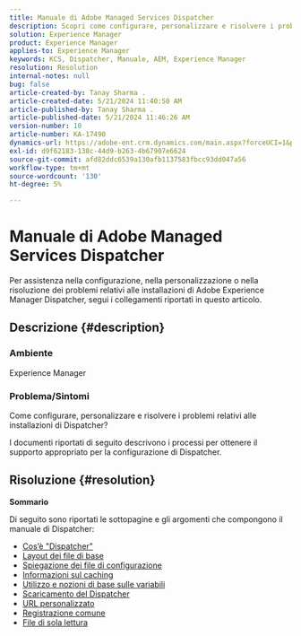 ```yaml
---
title: Manuale di Adobe Managed Services Dispatcher
description: Scopri come configurare, personalizzare e risolvere i problemi relativi alle installazioni di AEM Dispatcher. Segui i collegamenti indicati.
solution: Experience Manager
product: Experience Manager
applies-to: Experience Manager
keywords: KCS, Dispatcher, Manuale, AEM, Experience Manager
resolution: Resolution
internal-notes: null
bug: false
article-created-by: Tanay Sharma .
article-created-date: 5/21/2024 11:40:50 AM
article-published-by: Tanay Sharma .
article-published-date: 5/21/2024 11:46:26 AM
version-number: 10
article-number: KA-17490
dynamics-url: https://adobe-ent.crm.dynamics.com/main.aspx?forceUCI=1&pagetype=entityrecord&etn=knowledgearticle&id=51742df6-6617-ef11-9f8a-6045bd006b25
exl-id: d9f62183-138c-44d9-b263-4b67907e6624
source-git-commit: afd82ddc6539a130afb1137583fbcc93dd047a56
workflow-type: tm+mt
source-wordcount: '130'
ht-degree: 5%

---
```


# Manuale di Adobe Managed Services Dispatcher


Per assistenza nella configurazione, nella personalizzazione o nella risoluzione dei problemi relativi alle installazioni di Adobe Experience Manager Dispatcher, segui i collegamenti riportati in questo articolo.

## Descrizione {#description}


### <b>Ambiente</b>

Experience Manager

### <b>Problema/Sintomi</b>

Come configurare, personalizzare e risolvere i problemi relativi alle installazioni di Dispatcher?

I documenti riportati di seguito descrivono i processi per ottenere il supporto appropriato per la configurazione di Dispatcher.


## Risoluzione {#resolution}


<b>Sommario</b>

Di seguito sono riportati le sottopagine e gli argomenti che compongono il manuale di Dispatcher:

- [Cos’è &quot;Dispatcher&quot;](https://experienceleague.adobe.com/en/docs/experience-cloud-kcs/kbarticles/ka-17911)
- [Layout dei file di base](https://experienceleague.adobe.com/en/docs/experience-cloud-kcs/kbarticles/ka-17502)
- [Spiegazione dei file di configurazione](https://experienceleague.adobe.com/en/docs/experience-cloud-kcs/kbarticles/ka-17477)
- [Informazioni sul caching](https://experienceleague.adobe.com/en/docs/experience-manager-learn/ams/dispatcher/understanding-cache)
- [Utilizzo e nozioni di base sulle variabili](https://experienceleague.adobe.com/en/docs/experience-cloud-kcs/kbarticles/ka-17487)
- [Scaricamento del Dispatcher](https://experienceleague.adobe.com/en/docs/experience-cloud-kcs/kbarticles/ka-17493)
- [URL personalizzato](https://experienceleague.adobe.com/en/docs/experience-cloud-kcs/kbarticles/ka-17463)
- [Registrazione comune](https://experienceleague.adobe.com/en/docs/experience-cloud-kcs/kbarticles/ka-17914)
- [File di sola lettura](https://experienceleague.adobe.com/en/docs/experience-cloud-kcs/kbarticles/ka-17483)
